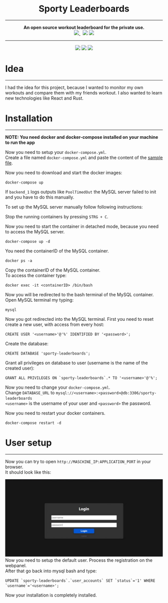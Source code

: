 <div align="center">
<h1>Sporty Leaderboards</h1>
<hr>
<strong>
    An open source workout leaderboard for the private use.
</strong><br>
<a href="https://hub.docker.com/r/mathisburger/sporty-leaderboards">
<img src="https://img.shields.io/docker/automated/mathisburger/sporty-leaderboards?style=for-the-badge">
</a>&nbsp;
<img src="https://img.shields.io/docker/pulls/mathisburger/sporty-leaderboards?style=for-the-badge">
<img src="https://img.shields.io/github/license/MathisBurger/sporty-leaderboards?style=for-the-badge">
</div>

---

<div align="center">
<img src="https://upload.wikimedia.org/wikipedia/commons/thumb/a/a7/React-icon.svg/1200px-React-icon.svg.png" width="150">
<img src="https://upload.wikimedia.org/wikipedia/commons/thumb/d/d5/Rust_programming_language_black_logo.svg/1200px-Rust_programming_language_black_logo.svg.png" width="100">
<img src="https://miro.medium.com/max/1000/1*ilC2Aqp5sZd1wi0CopD1Hw.png" width="100">
</div>

# Idea

---
I had the idea for this project, because I wanted to monitor my own workouts
and compare them with my friends workout.
I also wanted to learn new technologies like React and Rust.

# Installation

---
**NOTE: You need docker and docker-compose installed on your machine to run the app**

Now you need to setup your ``docker-compose.yml``. <br>
Create a file named ``docker-compose.yml`` and paste the content of the
<a href="https://github.com/MathisBurger/sporty-leaderboards/blob/master/docker-compose.yml">sample file</a>.<br>

Now you need to download and start the docker images:
```
docker-compose up
```

If ``backend_1`` logs outputs like ``PoolTimedOut`` the MySQL server failed to 
init and you have to do this manually.

To set up the MySQL server manually follow following instructions:

Stop the running containers by pressing ``STRG + C``.

Now you need to start the container in detached mode, because you need to 
access the MySQL server.
```
docker-compose up -d
```

You need the containerID of the MySQL container.
```
docker ps -a
```
Copy the containerID of the MySQL container.<br>
To access the container type:
```
docker exec -it <containerID> /bin/bash
```

Now you will be redirected to the bash terminal of the MySQL container.
Open MySQL terminal my typing:
```
mysql
```

Now you got redirected into the MySQL terminal.
First you need to reset create a new user, with access from every host:
```mysql
CREATE USER '<username>'@'%' IDENTIFIED BY '<password>';
```
Create the database:
```mysql
CREATE DATABASE 'sporty-leaderboards';
```
Grant all privileges on database to user (username is the name of the created user):
```mysql
GRANT ALL PRIVILEGES ON `sporty-leaderboards`.* TO '<username>'@'%';
```

Now you need to change your ``docker-compose.yml``.<br>
Change ``DATABASE_URL`` to ``mysql://<username>:<password>@db:3306/sporty-leaderboards``<br>
``<username>`` is the username of your user and ``<password>`` the password.

Now you need to restart your docker containers.
```
docker-compose restart -d
```

# User setup

---
Now you can try to open ``http://MASCHINE_IP:APPLICATION_PORT`` in your browser.<br>
It should look like this:
<div align="center">
<img src=".media/login-window.jpg">
</div>
Now you need to setup the default user. Process the registration on
the webpanel.<br>
After that go back into mysql bash and type:

```mysql
UPDATE `sporty-leaderboards`.`user_accounts` SET `status`='1' WHERE `username`='<username>';
```

Now your installation is completely installed.










